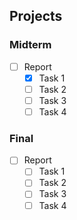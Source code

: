 ## Projects

### Midterm

- [ ] Report
  - [x] Task 1
  - [ ] Task 2
  - [ ] Task 3
  - [ ] Task 4

### Final

- [ ] Report
  - [ ] Task 1
  - [ ] Task 2
  - [ ] Task 3
  - [ ] Task 4
